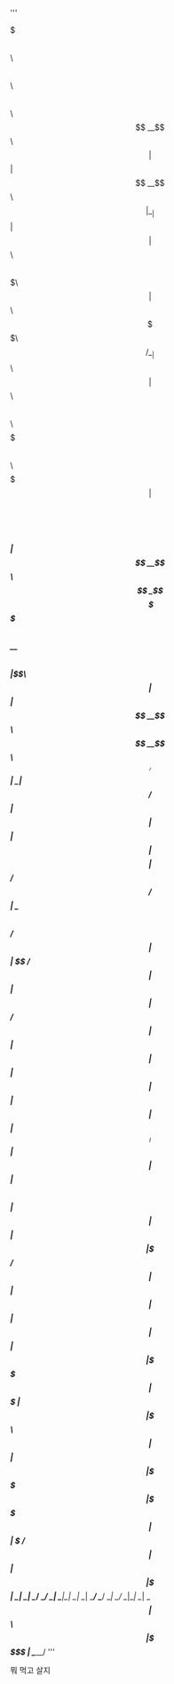 '''

$$$$$$$\                      $$\       $$\                                $$$$$$\            $$\            $$\                     
$$  __$$\                     $$ |      $$ |                              $$  __$$\           $$ |           \__|                    
$$ |  $$ | $$$$$$\   $$$$$$\  $$$$$$$\  $$ | $$$$$$\  $$$$$$\$$$$\        $$ /  \__| $$$$$$\  $$ |$$\    $$\ $$\ $$$$$$$\   $$$$$$\  
$$$$$$$  |$$  __$$\ $$  __$$\ $$  __$$\ $$ |$$  __$$\ $$  _$$  _$$\       \$$$$$$\  $$  __$$\ $$ |\$$\  $$  |$$ |$$  __$$\ $$  __$$\ 
$$  ____/ $$ |  \__|$$ /  $$ |$$ |  $$ |$$ |$$$$$$$$ |$$ / $$ / $$ |       \____$$\ $$ /  $$ |$$ | \$$\$$  / $$ |$$ |  $$ |$$ /  $$ |
$$ |      $$ |      $$ |  $$ |$$ |  $$ |$$ |$$   ____|$$ | $$ | $$ |      $$\   $$ |$$ |  $$ |$$ |  \$$$  /  $$ |$$ |  $$ |$$ |  $$ |
$$ |      $$ |      \$$$$$$  |$$$$$$$  |$$ |\$$$$$$$\ $$ | $$ | $$ |      \$$$$$$  |\$$$$$$  |$$ |   \$  /   $$ |$$ |  $$ |\$$$$$$$ |
\__|      \__|       \______/ \_______/ \__| \_______|\__| \__| \__|       \______/  \______/ \__|    \_/    \__|\__|  \__| \____$$ |
                                                                                                                           $$\   $$ |
                                                                                                                           \$$$$$$  |
                                                                                                                            \______/ 
'''
                    
뭐 먹고 살지
